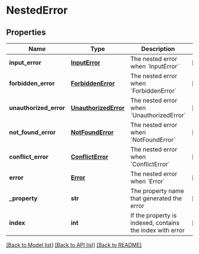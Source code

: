 # NestedError

## Properties
Name | Type | Description | Notes
------------ | ------------- | ------------- | -------------
**input_error** | [**InputError**](InputError.md) | The nested error when &#x60;InputError&#x60; | [optional] 
**forbidden_error** | [**ForbiddenError**](ForbiddenError.md) | The nested error when &#x60;ForbiddenError&#x60; | [optional] 
**unauthorized_error** | [**UnauthorizedError**](UnauthorizedError.md) | The nested error when &#x60;UnauthorizedError&#x60; | [optional] 
**not_found_error** | [**NotFoundError**](NotFoundError.md) | The nested error when &#x60;NotFoundError&#x60; | [optional] 
**conflict_error** | [**ConflictError**](ConflictError.md) | The nested error when &#x60;ConflictError&#x60; | [optional] 
**error** | [**Error**](Error.md) | The nested error when &#x60;Error&#x60; | [optional] 
**_property** | **str** | The property name that generated the error | [optional] 
**index** | **int** | If the property is indexed, contains the index with error             | [optional] 

[[Back to Model list]](../README.md#documentation-for-models) [[Back to API list]](../README.md#documentation-for-api-endpoints) [[Back to README]](../README.md)


